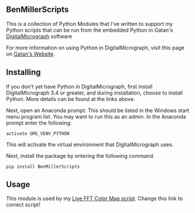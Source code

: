 BenMillerScripts
---
This is a collection of Python Modules that I've written to support my Python scripts that can be run from the embedded Python in Gatan's [DigitalMicrograph](https://www.gatan.com/resources/software) software 

For more information on using Python in DigitalMicrograph, visit this page on [Gatan's Website](https://www.gatan.com/resources/python-scripts).



Installing
---
If you don't yet have Python in DigitalMicrograph, first install DigitalMicrograph 3.4 or greater, and during installation, choose to install Python. More details can be found at the links above. 

Next, open an Anaconda prompt. This should be listed in the Windows start menu program list. You may want to run this as an admin. 
In the Anaconda prompt enter the following:

`activate GMS_VENV_PYTHON`

This will activate the virtual environment that DigitalMicrograph uses. 

Next, install the package by entering the following command.

`pip install BenMillerScripts`

Usage
---

This module is used by my [Live FFT Color Map script](https://www.gatan.com/sites/default/files/Scripts/Live%20Difference.py). Change this link to correct script!
